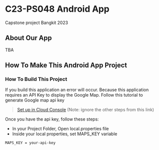 # C23-PS048 Android App
Capstone project Bangkit 2023


## About Our App

TBA

## How To Make This Android App Project

### How To Build This Project

If you build this application an error will occur. Because this application requires an API Key to display the Google Map. Follow this tutorial to generate Google map api key
>[Set up in Cloud Console](https://developers.google.com/maps/documentation/android-sdk/start#set_up_in_cloud_console) (Note: ignore the other steps from this link)

Once you have the api key, follow these steps:
* In your Project Folder, Open local.properties file
* Inside your local properties, set MAPS_KEY variable
```
MAPS_KEY = your-api-key
```
